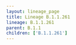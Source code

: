 ```yaml
---
layout: lineage_page
title: Lineage B.1.1.261
lineage: B.1.1.261
parent: B.1.1
children: ['B.1.1.261']
---
```

